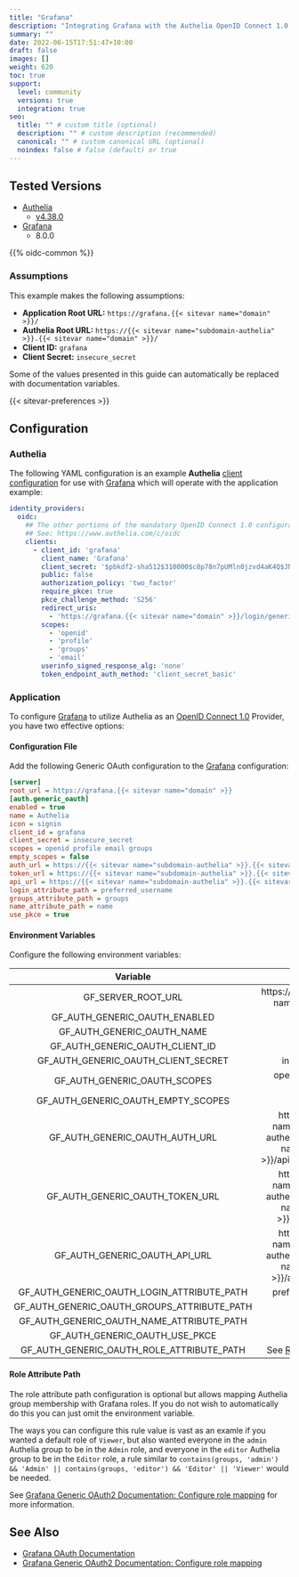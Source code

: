 ```yaml
---
title: "Grafana"
description: "Integrating Grafana with the Authelia OpenID Connect 1.0 Provider."
summary: ""
date: 2022-06-15T17:51:47+10:00
draft: false
images: []
weight: 620
toc: true
support:
  level: community
  versions: true
  integration: true
seo:
  title: "" # custom title (optional)
  description: "" # custom description (recommended)
  canonical: "" # custom canonical URL (optional)
  noindex: false # false (default) or true
---
```


## Tested Versions

* [Authelia]
  * [v4.38.0](https://github.com/authelia/authelia/releases/tag/v4.38.0)
* [Grafana]
  * 8.0.0

{{% oidc-common %}}

### Assumptions

This example makes the following assumptions:

* __Application Root URL:__ `https://grafana.{{< sitevar name="domain" >}}/`
* __Authelia Root URL:__ `https://{{< sitevar name="subdomain-authelia" >}}.{{< sitevar name="domain" >}}/`
* __Client ID:__ `grafana`
* __Client Secret:__ `insecure_secret`

Some of the values presented in this guide can automatically be replaced with documentation variables.

{{< sitevar-preferences >}}

## Configuration

### Authelia

The following YAML configuration is an example __Authelia__ [client configuration] for use with [Grafana] which will
operate with the application example:

```yaml {title="configuration.yml"}
identity_providers:
  oidc:
    ## The other portions of the mandatory OpenID Connect 1.0 configuration go here.
    ## See: https://www.authelia.com/c/oidc
    clients:
      - client_id: 'grafana'
        client_name: 'Grafana'
        client_secret: '$pbkdf2-sha512$310000$c8p78n7pUMln0jzvd4aK4Q$JNRBzwAo0ek5qKn50cFzzvE9RXV88h1wJn5KGiHrD0YKtZaR/nCb2CJPOsKaPK0hjf.9yHxzQGZziziccp6Yng'  # The digest of 'insecure_secret'.
        public: false
        authorization_policy: 'two_factor'
        require_pkce: true
        pkce_challenge_method: 'S256'
        redirect_uris:
          - 'https://grafana.{{< sitevar name="domain" >}}/login/generic_oauth'
        scopes:
          - 'openid'
          - 'profile'
          - 'groups'
          - 'email'
        userinfo_signed_response_alg: 'none'
        token_endpoint_auth_method: 'client_secret_basic'
```

### Application

To configure [Grafana] to utilize Authelia as an [OpenID Connect 1.0] Provider, you have two effective options:

#### Configuration File

Add the following Generic OAuth configuration to the [Grafana] configuration:

```ini
[server]
root_url = https://grafana.{{< sitevar name="domain" >}}
[auth.generic_oauth]
enabled = true
name = Authelia
icon = signin
client_id = grafana
client_secret = insecure_secret
scopes = openid profile email groups
empty_scopes = false
auth_url = https://{{< sitevar name="subdomain-authelia" >}}.{{< sitevar name="domain" >}}/api/oidc/authorization
token_url = https://{{< sitevar name="subdomain-authelia" >}}.{{< sitevar name="domain" >}}/api/oidc/token
api_url = https://{{< sitevar name="subdomain-authelia" >}}.{{< sitevar name="domain" >}}/api/oidc/userinfo
login_attribute_path = preferred_username
groups_attribute_path = groups
name_attribute_path = name
use_pkce = true
```

#### Environment Variables

Configure the following environment variables:

|                  Variable                   |                                            Value                                             |
|:-------------------------------------------:|:--------------------------------------------------------------------------------------------:|
|             GF_SERVER_ROOT_URL              |                           https://grafana.{{< sitevar name="domain" >}}                           |
|        GF_AUTH_GENERIC_OAUTH_ENABLED        |                                             true                                             |
|         GF_AUTH_GENERIC_OAUTH_NAME          |                                           Authelia                                           |
|       GF_AUTH_GENERIC_OAUTH_CLIENT_ID       |                                           grafana                                            |
|     GF_AUTH_GENERIC_OAUTH_CLIENT_SECRET     |                                       insecure_secret                                        |
|        GF_AUTH_GENERIC_OAUTH_SCOPES         |                                 openid profile email groups                                  |
|     GF_AUTH_GENERIC_OAUTH_EMPTY_SCOPES      |                                            false                                             |
|       GF_AUTH_GENERIC_OAUTH_AUTH_URL        | https://{{< sitevar name="subdomain-authelia" >}}.{{< sitevar name="domain" >}}/api/oidc/authorization |
|       GF_AUTH_GENERIC_OAUTH_TOKEN_URL       |     https://{{< sitevar name="subdomain-authelia" >}}.{{< sitevar name="domain" >}}/api/oidc/token     |
|        GF_AUTH_GENERIC_OAUTH_API_URL        |    https://{{< sitevar name="subdomain-authelia" >}}.{{< sitevar name="domain" >}}/api/oidc/userinfo     |
| GF_AUTH_GENERIC_OAUTH_LOGIN_ATTRIBUTE_PATH  |                                      preferred_username                                      |
| GF_AUTH_GENERIC_OAUTH_GROUPS_ATTRIBUTE_PATH |                                            groups                                            |
|  GF_AUTH_GENERIC_OAUTH_NAME_ATTRIBUTE_PATH  |                                             name                                             |
|       GF_AUTH_GENERIC_OAUTH_USE_PKCE        |                                             true                                             |
|  GF_AUTH_GENERIC_OAUTH_ROLE_ATTRIBUTE_PATH  |                                  See [Role Attribute Path]                                   |

[Role Attribute Path]: #role-attribute-path

#### Role Attribute Path

The role attribute path configuration is optional but allows mapping Authelia group membership with Grafana roles. If
you do not wish to automatically do this you can just omit the environment variable.

The ways you can configure this rule value is vast as an examle if you wanted a default role of `Viewer`, but also
wanted everyone in the `admin` Authelia group to be in the `Admin` role, and everyone in the `editor` Authelia group to
be in the `Editor` role, a rule similar to
`contains(groups, 'admin') && 'Admin' || contains(groups, 'editor') && 'Editor' || 'Viewer'` would be needed.

See [Grafana Generic OAuth2 Documentation: Configure role mapping] for more information.

## See Also

* [Grafana OAuth Documentation](https://grafana.com/docs/grafana/latest/auth/generic-oauth/)
* [Grafana Generic OAuth2 Documentation: Configure role mapping]

[Authelia]: https://www.authelia.com
[Grafana]: https://grafana.com/
[OpenID Connect 1.0]: ../../openid-connect/introduction.md
[Grafana Generic OAuth2 Documentation: Configure role mapping]: https://grafana.com/docs/grafana/latest/setup-grafana/configure-security/configure-authentication/generic-oauth/#configure-role-mapping
[client configuration]: ../../../configuration/identity-providers/openid-connect/clients.md
